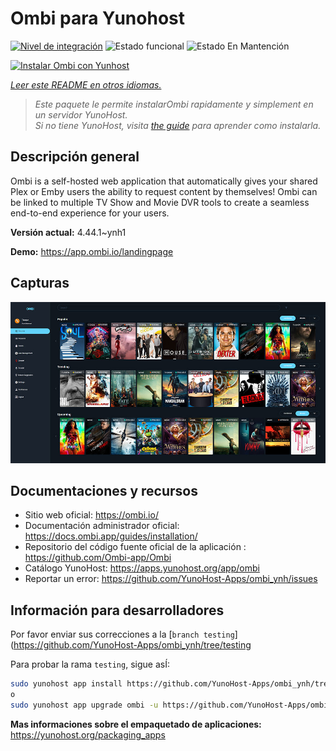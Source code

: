 <!--
Este archivo README esta generado automaticamente<https://github.com/YunoHost/apps/tree/master/tools/readme_generator>
No se debe editar a mano.
-->

# Ombi para Yunohost

[![Nivel de integración](https://dash.yunohost.org/integration/ombi.svg)](https://ci-apps.yunohost.org/ci/apps/ombi/) ![Estado funcional](https://ci-apps.yunohost.org/ci/badges/ombi.status.svg) ![Estado En Mantención](https://ci-apps.yunohost.org/ci/badges/ombi.maintain.svg)

[![Instalar Ombi con Yunhost](https://install-app.yunohost.org/install-with-yunohost.svg)](https://install-app.yunohost.org/?app=ombi)

*[Leer este README en otros idiomas.](./ALL_README.md)*

> *Este paquete le permite instalarOmbi rapidamente y simplement en un servidor YunoHost.*  
> *Si no tiene YunoHost, visita [the guide](https://yunohost.org/install) para aprender como instalarla.*

## Descripción general

Ombi is a self-hosted web application that automatically gives your shared Plex or Emby users the ability to request content by themselves! Ombi can be linked to multiple TV Show and Movie DVR tools to create a seamless end-to-end experience for your users.


**Versión actual:** 4.44.1~ynh1

**Demo:** <https://app.ombi.io/landingpage>

## Capturas

![Captura de Ombi](./doc/screenshots/screenshot.jpg)

## Documentaciones y recursos

- Sitio web oficial: <https://ombi.io/>
- Documentación administrador oficial: <https://docs.ombi.app/guides/installation/>
- Repositorio del código fuente oficial de la aplicación : <https://github.com/Ombi-app/Ombi>
- Catálogo YunoHost: <https://apps.yunohost.org/app/ombi>
- Reportar un error: <https://github.com/YunoHost-Apps/ombi_ynh/issues>

## Información para desarrolladores

Por favor enviar sus correcciones a la [`branch testing`](https://github.com/YunoHost-Apps/ombi_ynh/tree/testing

Para probar la rama `testing`, sigue asÍ:

```bash
sudo yunohost app install https://github.com/YunoHost-Apps/ombi_ynh/tree/testing --debug
o
sudo yunohost app upgrade ombi -u https://github.com/YunoHost-Apps/ombi_ynh/tree/testing --debug
```

**Mas informaciones sobre el empaquetado de aplicaciones:** <https://yunohost.org/packaging_apps>
